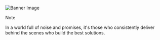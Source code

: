 ![Banner Image](/img/bio.gif "Typing on a keyboard. Just another animated gif")

> [!NOTE]
In a world full of noise and promises, it's those who consistently deliver behind the scenes who build the best solutions.
